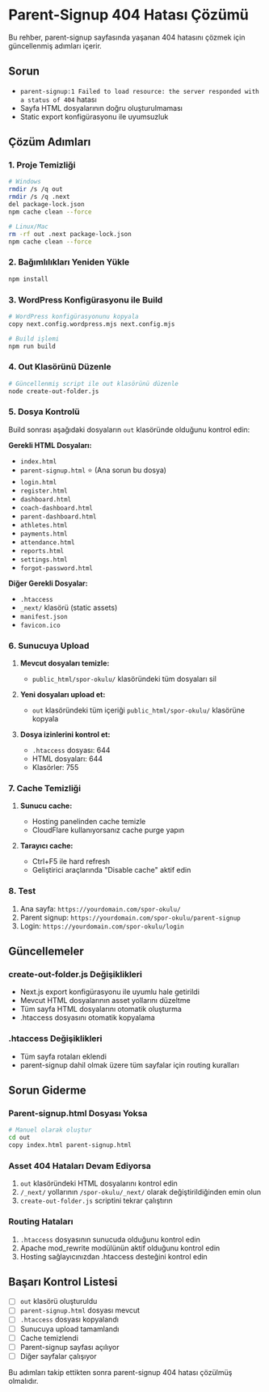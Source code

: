 # Parent-Signup 404 Hatası Çözümü

Bu rehber, parent-signup sayfasında yaşanan 404 hatasını çözmek için güncellenmiş adımları içerir.

## Sorun
- `parent-signup:1 Failed to load resource: the server responded with a status of 404` hatası
- Sayfa HTML dosyalarının doğru oluşturulmaması
- Static export konfigürasyonu ile uyumsuzluk

## Çözüm Adımları

### 1. Proje Temizliği
```bash
# Windows
rmdir /s /q out
rmdir /s /q .next
del package-lock.json
npm cache clean --force

# Linux/Mac
rm -rf out .next package-lock.json
npm cache clean --force
```

### 2. Bağımlılıkları Yeniden Yükle
```bash
npm install
```

### 3. WordPress Konfigürasyonu ile Build
```bash
# WordPress konfigürasyonunu kopyala
copy next.config.wordpress.mjs next.config.mjs

# Build işlemi
npm run build
```

### 4. Out Klasörünü Düzenle
```bash
# Güncellenmiş script ile out klasörünü düzenle
node create-out-folder.js
```

### 5. Dosya Kontrolü
Build sonrası aşağıdaki dosyaların `out` klasöründe olduğunu kontrol edin:

**Gerekli HTML Dosyaları:**
- `index.html`
- `parent-signup.html` ⭐ (Ana sorun bu dosya)
- `login.html`
- `register.html`
- `dashboard.html`
- `coach-dashboard.html`
- `parent-dashboard.html`
- `athletes.html`
- `payments.html`
- `attendance.html`
- `reports.html`
- `settings.html`
- `forgot-password.html`

**Diğer Gerekli Dosyalar:**
- `.htaccess`
- `_next/` klasörü (static assets)
- `manifest.json`
- `favicon.ico`

### 6. Sunucuya Upload
1. **Mevcut dosyaları temizle:**
   - `public_html/spor-okulu/` klasöründeki tüm dosyaları sil

2. **Yeni dosyaları upload et:**
   - `out` klasöründeki tüm içeriği `public_html/spor-okulu/` klasörüne kopyala

3. **Dosya izinlerini kontrol et:**
   - `.htaccess` dosyası: 644
   - HTML dosyaları: 644
   - Klasörler: 755

### 7. Cache Temizliği
1. **Sunucu cache:**
   - Hosting panelinden cache temizle
   - CloudFlare kullanıyorsanız cache purge yapın

2. **Tarayıcı cache:**
   - Ctrl+F5 ile hard refresh
   - Geliştirici araçlarında "Disable cache" aktif edin

### 8. Test
1. Ana sayfa: `https://yourdomain.com/spor-okulu/`
2. Parent signup: `https://yourdomain.com/spor-okulu/parent-signup`
3. Login: `https://yourdomain.com/spor-okulu/login`

## Güncellemeler

### create-out-folder.js Değişiklikleri
- Next.js export konfigürasyonu ile uyumlu hale getirildi
- Mevcut HTML dosyalarının asset yollarını düzeltme
- Tüm sayfa HTML dosyalarını otomatik oluşturma
- .htaccess dosyasını otomatik kopyalama

### .htaccess Değişiklikleri
- Tüm sayfa rotaları eklendi
- parent-signup dahil olmak üzere tüm sayfalar için routing kuralları

## Sorun Giderme

### Parent-signup.html Dosyası Yoksa
```bash
# Manuel olarak oluştur
cd out
copy index.html parent-signup.html
```

### Asset 404 Hataları Devam Ediyorsa
1. `out` klasöründeki HTML dosyalarını kontrol edin
2. `/_next/` yollarının `/spor-okulu/_next/` olarak değiştirildiğinden emin olun
3. `create-out-folder.js` scriptini tekrar çalıştırın

### Routing Hataları
1. `.htaccess` dosyasının sunucuda olduğunu kontrol edin
2. Apache mod_rewrite modülünün aktif olduğunu kontrol edin
3. Hosting sağlayıcınızdan .htaccess desteğini kontrol edin

## Başarı Kontrol Listesi
- [ ] `out` klasörü oluşturuldu
- [ ] `parent-signup.html` dosyası mevcut
- [ ] `.htaccess` dosyası kopyalandı
- [ ] Sunucuya upload tamamlandı
- [ ] Cache temizlendi
- [ ] Parent-signup sayfası açılıyor
- [ ] Diğer sayfalar çalışıyor

Bu adımları takip ettikten sonra parent-signup 404 hatası çözülmüş olmalıdır.